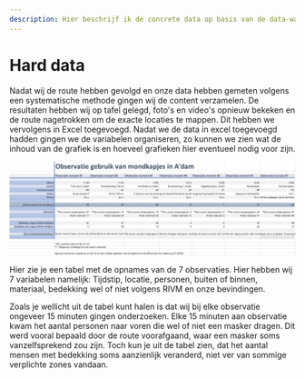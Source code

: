 ```yaml
---
description: Hier beschrijf ik de concrete data op basis van de data-walk.
---
```


# Hard data

Nadat wij de route hebben gevolgd en onze data hebben gemeten volgens een systematische methode gingen wij de content verzamelen. De resultaten hebben wij op tafel gelegd, foto's en video's opnieuw bekeken en de route nagetrokken om de exacte locaties te mappen. Dit hebben we vervolgens in Excel toegevoegd. Nadat we de data in excel toegevoegd hadden gingen we de variabelen organiseren, zo kunnen we zien wat de inhoud van de grafiek is en hoeveel grafieken hier eventueel nodig voor zijn.  

 

![](../../.gitbook/assets/schermafbeelding-2020-09-06-om-22.55.20.png)

Hier zie je een tabel met de opnames van de 7 observaties. Hier hebben wij 7 variabelen namelijk:          Tijdstip, locatie, personen, buiten of binnen, materiaal, bedekking wel of niet volgens RIVM en onze bevindingen. 

Zoals je wellicht uit de tabel kunt halen is dat wij bij elke observatie ongeveer 15 minuten gingen onderzoeken. Elke 15 minuten aan observatie kwam het aantal personen naar voren die wel of niet een masker dragen. Dit werd vooral bepaald door de route voorafgaand, waar een masker soms vanzelfsprekend zou zijn. Toch kun je uit de tabel zien, dat het aantal mensen met bedekking soms aanzienlijk veranderd, niet ver van sommige verplichte zones vandaan. 

          





